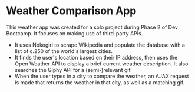 # Weather Comparison App
This weather app was created for a solo project during Phase 2 of Dev Bootcamp. It focuses on making use of third-party APIs.

- It uses Nokogiri to scrape Wikipedia and populate the database with a list of c.250 of the world's largest cities.
- It finds the user's location based on their IP address, then uses the Open Weather API to display a brief current weather description. It also searches the Giphy API for a (semi-)relevant gif.
- When the user types in a city to compare the weather, an AJAX request is made that returns the weather in that city, as well as a matching gif.
